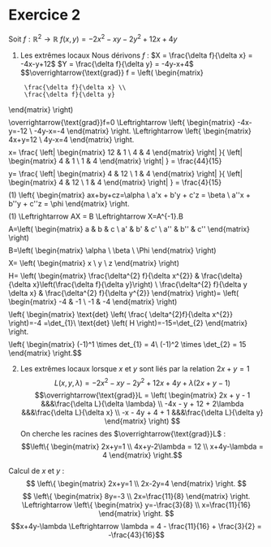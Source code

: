 # Exercice 2

Soit $f: \mathbb{R}^2 \to \mathbb{R}$
$f(x,y)= -2x^2-xy-2y^2+12x+4y$

1. Les extrêmes locaux
   Nous dérivons $f$ : 
   $X = \frac{\delta f}{\delta x} = -4x-y+12$ 
   $Y = \frac{\delta f}{\delta y} = -4y-x+4$
   $$\overrightarrow{\text{grad}} f =
   \left( 
   \begin{matrix}
        
        \frac{\delta f}{\delta x} \\
        \frac{\delta f}{\delta y}
      
\end{matrix}
\right)
$$
$$\overrightarrow{\text{grad}}f=0 \Leftrightarrow
\left\{
\begin{matrix}
  -4x-y=-12 \\
  -4y-x=-4
\end{matrix}
\right.
\Leftrightarrow
\left\{
\begin{matrix}
   4x+y=12 \\
   4y-x=4
\end{matrix}
\right.
$$
$$x=
\frac{
\left\|
\begin{matrix}
12 & 1 \\
4 & 4
\end{matrix}
\right\|
}{
\left\|
\begin{matrix}
4 & 1 \\
1 & 4
\end{matrix}
\right\|
} = \frac{44}{15}$$
$$y=
\frac{
\left\|
\begin{matrix}
4 & 12 \\
1 & 4
\end{matrix}
\right\|
}{
\left\|
\begin{matrix}
4 & 12 \\
1 & 4
\end{matrix}
\right\|
} = \frac{4}{15}$$
$$(1) \left\{
\begin{matrix}
  ax+by+cz=\alpha \\
  a'x + b'y + c'z = \beta \\
  a''x + b''y + c''z = \phi
\end{matrix}
\right.
$$
$$(1) \Leftrightarrow AX = B
\Leftrightarrow X=A^{-1}.B
$$
$$A=\left(
\begin{matrix}
a & b & c \\
a' & b' & c' \\
a'' & b'' & c''
\end{matrix}
\right)$$
$$B=\left(
\begin{matrix}
  \alpha \\
  \beta \\
  \Phi
\end{matrix}
\right)$$
$$X=
\left(
\begin{matrix}
  x \\
y \\
z
\end{matrix}
\right)
$$
$$H=
\left( 
\begin{matrix}
 \frac{\delta^{2} f}{\delta x^{2}} & \frac{\delta}{\delta x}\left(\frac{\delta f}{\delta y}\right) \\
\frac{\delta^{2} f}{\delta y \delta x}  & \frac{\delta^{2} f}{\delta y^{2}}
\end{matrix}
\right)=
\left(
\begin{matrix}
  -4 & -1 \\
-1 & -4
\end{matrix}
\right)$$
$$\left\{
\begin{matrix}
\text{det} \left(
\frac{
\delta^{2}f}{\delta x^{2}}
\right)=-4 =\det_{1}\\
\text{det} \left(
H
\right)=-15=\det_{2}
\end{matrix}
\right.$$
$$\left\{
\begin{matrix}
(-1)^1 \times det_{1} = 4\\
(-1)^2 \times \det_{2} = 15
\end{matrix}
\right.$$

   
2. Les extrêmes locaux lorsque $x$ et $y$ sont liés par la relation $2x+y=1$ 
   $$L(x,y,\lambda)=-2x^2-xy-2y^2+12x+4y+\lambda(2x+y-1)$$
   $$\overrightarrow{\text{grad}}L =
   \left(
     \begin{matrix}
       2x + y - 1 &&&\frac{\delta L}{\delta \lambda} \\
       -4x - y + 12 + 2\lambda &&&\frac{\delta L}{\delta x} \\
       -x - 4y + 4 + 1 &&&\frac{\delta L}{\delta y}
     \end{matrix}
   \right)
   $$
On cherche les racines des $\overrightarrow{\text{grad}}L$ :
$$\left\{
\begin{matrix}
2x+y=1 \\
4x+y-2\lambda = 12 \\
x+4y-\lambda = 4
\end{matrix}
\right.$$

Calcul de $x$ et $y$ :
$$
\left\{
	\begin{matrix}
      2x+y=1 \\
      2x-2y=4
    \end{matrix}
\right.
$$
$$
\left\{
	\begin{matrix}
      8y=-3 \\
      2x=\frac{11}{8}
    \end{matrix}
\right.
\Leftrightarrow
\left\{
	\begin{matrix}
      y=-\frac{3}{8} \\
      x=\frac{11}{16}
    \end{matrix}
\right.
$$
$$x+4y-\lambda
\Leftrightarrow \lambda = 4 - \frac{11}{16} + \frac{3}{2} = -\frac{43}{16}$$
